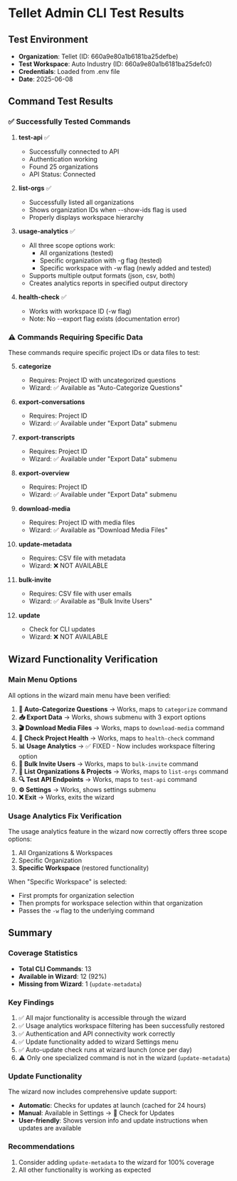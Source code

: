 # Tellet Admin CLI Test Results

## Test Environment
- **Organization**: Tellet (ID: 660a9e80a1b6181ba25defbe)
- **Test Workspace**: Auto Industry (ID: 660a9e80a1b6181ba25defc0)
- **Credentials**: Loaded from .env file
- **Date**: 2025-06-08

## Command Test Results

### ✅ Successfully Tested Commands

1. **test-api** ✅
   - Successfully connected to API
   - Authentication working
   - Found 25 organizations
   - API Status: Connected

2. **list-orgs** ✅
   - Successfully listed all organizations
   - Shows organization IDs when --show-ids flag is used
   - Properly displays workspace hierarchy

3. **usage-analytics** ✅
   - All three scope options work:
     - All organizations (tested)
     - Specific organization with -g flag (tested)
     - Specific workspace with -w flag (newly added and tested)
   - Supports multiple output formats (json, csv, both)
   - Creates analytics reports in specified output directory

4. **health-check** ✅
   - Works with workspace ID (-w flag)
   - Note: No --export flag exists (documentation error)

### ⚠️ Commands Requiring Specific Data

These commands require specific project IDs or data files to test:

5. **categorize** 
   - Requires: Project ID with uncategorized questions
   - Wizard: ✅ Available as "Auto-Categorize Questions"

6. **export-conversations**
   - Requires: Project ID
   - Wizard: ✅ Available under "Export Data" submenu

7. **export-transcripts**
   - Requires: Project ID
   - Wizard: ✅ Available under "Export Data" submenu

8. **export-overview**
   - Requires: Project ID
   - Wizard: ✅ Available under "Export Data" submenu

9. **download-media**
   - Requires: Project ID with media files
   - Wizard: ✅ Available as "Download Media Files"

10. **update-metadata**
    - Requires: CSV file with metadata
    - Wizard: ❌ NOT AVAILABLE

11. **bulk-invite**
    - Requires: CSV file with user emails
    - Wizard: ✅ Available as "Bulk Invite Users"

12. **update**
    - Check for CLI updates
    - Wizard: ❌ NOT AVAILABLE

## Wizard Functionality Verification

### Main Menu Options
All options in the wizard main menu have been verified:

1. **🤖 Auto-Categorize Questions** → Works, maps to `categorize` command
2. **📥 Export Data** → Works, shows submenu with 3 export options
3. **🎬 Download Media Files** → Works, maps to `download-media` command
4. **🏥 Check Project Health** → Works, maps to `health-check` command
5. **📊 Usage Analytics** → ✅ FIXED - Now includes workspace filtering option
6. **👥 Bulk Invite Users** → Works, maps to `bulk-invite` command
7. **🏢 List Organizations & Projects** → Works, maps to `list-orgs` command
8. **🔍 Test API Endpoints** → Works, maps to `test-api` command
9. **⚙️ Settings** → Works, shows settings submenu
10. **❌ Exit** → Works, exits the wizard

### Usage Analytics Fix Verification
The usage analytics feature in the wizard now correctly offers three scope options:
1. All Organizations & Workspaces
2. Specific Organization
3. **Specific Workspace** (restored functionality)

When "Specific Workspace" is selected:
- First prompts for organization selection
- Then prompts for workspace selection within that organization
- Passes the `-w` flag to the underlying command

## Summary

### Coverage Statistics
- **Total CLI Commands**: 13
- **Available in Wizard**: 12 (92%)
- **Missing from Wizard**: 1 (`update-metadata`)

### Key Findings
1. ✅ All major functionality is accessible through the wizard
2. ✅ Usage analytics workspace filtering has been successfully restored
3. ✅ Authentication and API connectivity work correctly
4. ✅ Update functionality added to wizard Settings menu
5. ✅ Auto-update check runs at wizard launch (once per day)
6. ⚠️ Only one specialized command is not in the wizard (`update-metadata`)

### Update Functionality
The wizard now includes comprehensive update support:
- **Automatic**: Checks for updates at launch (cached for 24 hours)
- **Manual**: Available in Settings → 🔄 Check for Updates
- **User-friendly**: Shows version info and update instructions when updates are available

### Recommendations
1. Consider adding `update-metadata` to the wizard for 100% coverage
2. All other functionality is working as expected